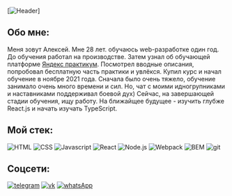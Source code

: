  [![Header](https://sun1-13.userapi.com/impf/c853628/v853628610/2eed0/rw_6joSLGng.jpg?size=607x1080&quality=96&sign=784344b5ea861c792e17dfe4b760a278&type=album)]
 
## Обо мне:

Меня зовут Алексей. Мне 28 лет. обучаюсь web-разработке один год. До обучения работал на производстве.
Затем узнал об обучающей платформе [Яндекс практикум](https://practicum.yandex.ru/?utm_source=yandex&utm_medium=cpc&utm_campaign=Yan_Sch_RF_Main_Brand_460&utm_content=sty_search:s_none:cid_66501562:gid_4720430462:kw_яндекс%20практикум:pid_34462630952:aid_11267854057:crid_0:rid_:p_1:pty_premium:mty_:mkw_:dty_desktop:cgcid_0:rn_Ступино:rid_10756&utm_term=яндекс%20практикум&etext=2202.Xr90lYZUBxQpQVc8OJJwYZibKjutBT9t4rTWoB6X9Fg4uwULoj53-7_t6HkfLNJHZ2JpYWZnY2ttdWdmd3Fpbw.b13cfbbaccd8f48db1c8557abb27f73c168aa9e0&yclid=3816031122315858839).
Посмотрел вводные описания, попробовал бесплатную часть практики и увлёкся. Купил курс и начал обучение в ноябре 2021 года.
Сначала было очень тяжело, обучение занимало очень много времени и сил. Но, чат с моими идногрупниками и наставниками поддерживал боевой дух)
Сейчас, на завершающей стадии обучения, ищу работу. На ближайщее будущее - изучить глубже React.js и начать изучать TypeScript.

## Мой стек:
![HTML](https://img.shields.io/badge/-HTML-292a30?style=for-the-badge&logo=HTML5)
![CSS](https://img.shields.io/badge/-CSS-292a30?style=for-the-badge&logo=CSS3)
![Javascript](https://img.shields.io/badge/-Javascript-292a30?style=for-the-badge&logo=Javascript)
![React](https://img.shields.io/badge/-React.js-292a30?style=for-the-badge&logo=React)
![Node.js](https://img.shields.io/badge/-Node.js-292a30?style=for-the-badge&logo=Node.js)
![Webpack](https://img.shields.io/badge/-Webpack-292a30?style=for-the-badge&logo=Webpack)
![BEM](https://img.shields.io/badge/-BEM-292a30?style=for-the-badge&logo=BEM)
![git](https://img.shields.io/badge/-git-292a30?style=for-the-badge&logo=git)

## Соцсети:
[![telegram](https://img.shields.io/badge/-telegram-292a30?style=for-the-badge&logo=telegram)](https://t.me/llyoly)
[![vk](https://img.shields.io/badge/-vk-292a30?style=for-the-badge&logo=vk)](https://vk.com/doyouknowlechkarpov)
[![whatsApp](https://img.shields.io/badge/-whatsApp-292a30?style=for-the-badge&logo=whatsApp)](api.whatsapp.com/send?phone=79998023479)